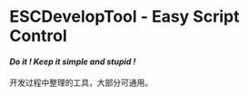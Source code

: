ESCDevelopTool - Easy Script Control 
==============
#### ***Do it ! Keep it simple and stupid !***

开发过程中整理的工具，大部分可通用。
